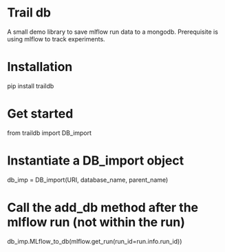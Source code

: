 # Trail db

A small demo library to save mlflow run data to a mongodb.
Prerequisite is using mlflow to track experiments.

# Installation

pip install traildb

# Get started

from traildb import DB_import

# Instantiate a DB_import object
db_imp = DB_import(URI, database_name, parent_name)

# Call the add_db method after the mlflow run (not within the run)
db_imp.MLflow_to_db(mlflow.get_run(run_id=run.info.run_id))
